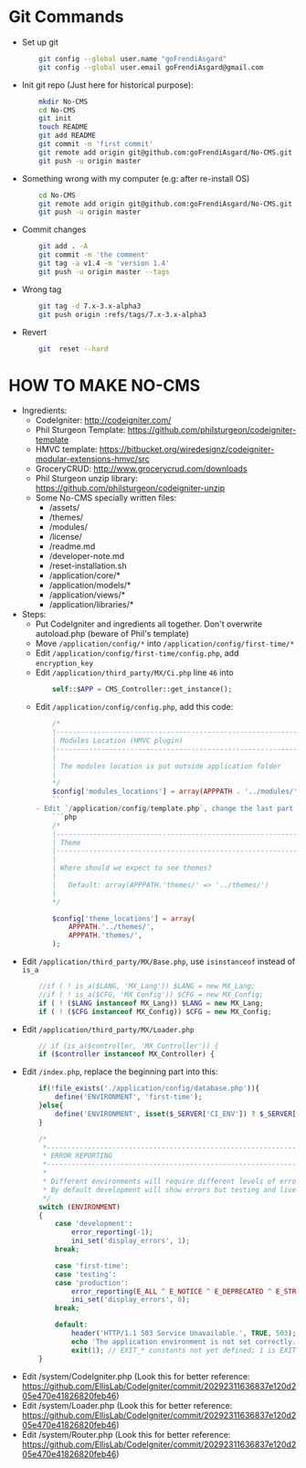 Git Commands
============

* Set up git
    ```bash
        git config --global user.name "goFrendiAsgard"
        git config --global user.email goFrendiAsgard@gmail.com
    ```
* Init git repo (Just here for historical purpose):
    ```bash
        mkdir No-CMS
        cd No-CMS
        git init
        touch README
        git add README
        git commit -m 'first commit'
        git remote add origin git@github.com:goFrendiAsgard/No-CMS.git
        git push -u origin master
    ```
* Something wrong with my computer (e.g: after re-install OS)     
    ```bash
        cd No-CMS
        git remote add origin git@github.com:goFrendiAsgard/No-CMS.git
        git push -u origin master
    ```
* Commit changes
    ```bash     
        git add . -A
        git commit -m 'the comment'
        git tag -a v1.4 -m 'version 1.4'
        git push -u origin master --tags
    ```
* Wrong tag
    ```bash
        git tag -d 7.x-3.x-alpha3
        git push origin :refs/tags/7.x-3.x-alpha3
    ```      
* Revert
    ```bash
        git  reset --hard
    ```

HOW TO MAKE NO-CMS 
===================

* Ingredients:
    - CodeIgniter: http://codeigniter.com/
    - Phil Sturgeon Template: https://github.com/philsturgeon/codeigniter-template
    - HMVC template: https://bitbucket.org/wiredesignz/codeigniter-modular-extensions-hmvc/src
    - GroceryCRUD: http://www.grocerycrud.com/downloads
    - Phil Sturgeon unzip library: https://github.com/philsturgeon/codeigniter-unzip
    - Some No-CMS specially written files:
        - /assets/
        - /themes/
        - /modules/
        - /license/
        - /readme.md
        - /developer-note.md
        - /reset-installation.sh
        - /application/core/*
        - /application/models/*
        - /application/views/*
        - /application/libraries/*
* Steps:
    - Put CodeIgniter and ingredients all together. Don't overwrite autoload.php (beware of Phil's template)
    - Move `/application/config/*` into `/application/config/first-time/*`
    - Edit `/application/config/first-time/config.php`, add `encryption_key`
    - Edit `/application/third_party/MX/Ci.php` line `46` into
        ```php
            self::$APP = CMS_Controller::get_instance();
        ```
    - Edit `/application/config/config.php`, add this code:
        ```php
            /*
            |--------------------------------------------------------------------------
            | Modules Location (HMVC plugin)
            |--------------------------------------------------------------------------
            |
            | The modules location is put outside application folder
            |
            */
            $config['modules_locations'] = array(APPPATH . '../modules/' => '../../modules/');
            ```
        - Edit `/application/config/template.php`, change the last part into:
            ```php
            /*
            |--------------------------------------------------------------------------
            | Theme
            |--------------------------------------------------------------------------
            |
            | Where should we expect to see themes?
            |
            |	Default: array(APPPATH.'themes/' => '../themes/')
            |
            */

            $config['theme_locations'] = array(	
                APPPATH.'../themes/',
                APPPATH.'themes/',
            );
        ```
* Edit `/application/third_party/MX/Base.php`, use `isinstanceof` instead of `is_a`
    ```php
        //if ( ! is_a($LANG, 'MX_Lang')) $LANG = new MX_Lang;
        //if ( ! is_a($CFG, 'MX_Config')) $CFG = new MX_Config;
        if ( ! ($LANG instanceof MX_Lang)) $LANG = new MX_Lang;
        if ( ! ($CFG instanceof MX_Config)) $CFG = new MX_Config;
    ```
* Edit `/application/third_party/MX/Loader.php`
    ```php
        // if (is_a($controller, 'MX_Controller')) {
        if ($controller instanceof MX_Controller) {
    ```
* Edit `/index.php`, replace the beginning part into this:
    ```php
        if(!file_exists('./application/config/database.php')){
            define('ENVIRONMENT', 'first-time');
        }else{
            define('ENVIRONMENT', isset($_SERVER['CI_ENV']) ? $_SERVER['CI_ENV'] : 'development');
        }

        /*
         *---------------------------------------------------------------
         * ERROR REPORTING
         *---------------------------------------------------------------
         *
         * Different environments will require different levels of error reporting.
         * By default development will show errors but testing and live will hide them.
         */
        switch (ENVIRONMENT)
        {
            case 'development':
                error_reporting(-1);
                ini_set('display_errors', 1);
            break;

            case 'first-time':
            case 'testing':
            case 'production':
                error_reporting(E_ALL ^ E_NOTICE ^ E_DEPRECATED ^ E_STRICT);
                ini_set('display_errors', 0);
            break;

            default:
                header('HTTP/1.1 503 Service Unavailable.', TRUE, 503);
                echo 'The application environment is not set correctly.';
                exit(1); // EXIT_* constants not yet defined; 1 is EXIT_ERROR, a generic error.
        }
    ```
* Edit /system/CodeIgniter.php (Look this for better reference: https://github.com/EllisLab/CodeIgniter/commit/20292311636837e120d205e470e41826820feb46)
* Edit /system/Loader.php (Look this for better reference: https://github.com/EllisLab/CodeIgniter/commit/20292311636837e120d205e470e41826820feb46)
* Edit /system/Router.php (Look this for better reference: https://github.com/EllisLab/CodeIgniter/commit/20292311636837e120d205e470e41826820feb46)
